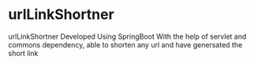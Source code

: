 # urlLinkShortner
urlLinkShortner Developed Using SpringBoot With the help of servlet and commons dependency, able to shorten any url and have genersated the short link
